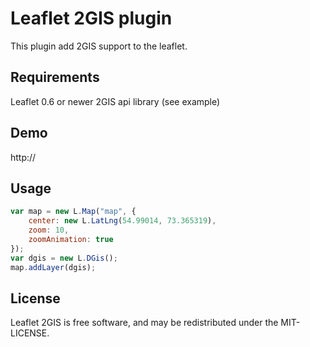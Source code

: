 Leaflet 2GIS plugin
===================
This plugin add 2GIS support to the leaflet.

## Requirements
Leaflet 0.6 or newer
2GIS api library (see example)

## Demo
http://

## Usage
```javascript
var map = new L.Map("map", {
	center: new L.LatLng(54.99014, 73.365319), 
	zoom: 10,
	zoomAnimation: true 
});
var dgis = new L.DGis();
map.addLayer(dgis);
```

## License
Leaflet 2GIS is free software, and may be redistributed under the MIT-LICENSE.